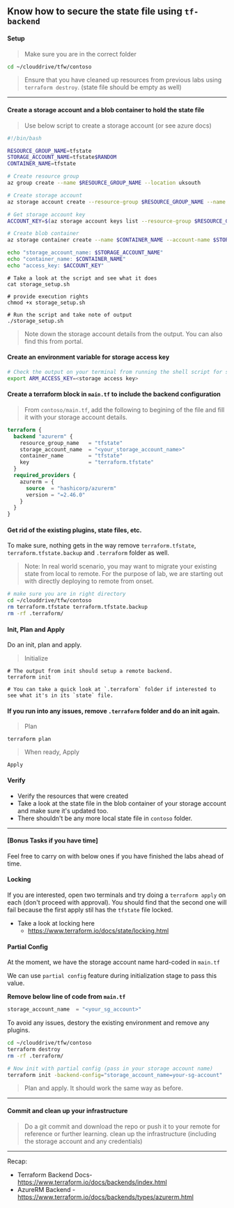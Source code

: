 ## Know how to secure the state file using `tf-backend`

#### Setup

> Make sure you are in the correct folder

```bash
cd ~/clouddrive/tfw/contoso
```

> Ensure that you have cleaned up resources from previous labs using `terraform destroy`. (state file should be empty as well)

---

#### Create a storage account and a blob container to hold the state file

> Use below script to create a storage account (or see azure docs)

```bash
#!/bin/bash

RESOURCE_GROUP_NAME=tfstate
STORAGE_ACCOUNT_NAME=tfstate$RANDOM
CONTAINER_NAME=tfstate

# Create resource group
az group create --name $RESOURCE_GROUP_NAME --location uksouth

# Create storage account
az storage account create --resource-group $RESOURCE_GROUP_NAME --name $STORAGE_ACCOUNT_NAME --sku Standard_LRS --encryption-services blob

# Get storage account key
ACCOUNT_KEY=$(az storage account keys list --resource-group $RESOURCE_GROUP_NAME --account-name $STORAGE_ACCOUNT_NAME --query [0].value -o tsv)

# Create blob container
az storage container create --name $CONTAINER_NAME --account-name $STORAGE_ACCOUNT_NAME --account-key $ACCOUNT_KEY

echo "storage_account_name: $STORAGE_ACCOUNT_NAME"
echo "container_name: $CONTAINER_NAME"
echo "access_key: $ACCOUNT_KEY"
```

```
# Take a look at the script and see what it does
cat storage_setup.sh

# provide execution rights
chmod +x storage_setup.sh

# Run the script and take note of output
./storage_setup.sh
```

> Note down the storage account details from the output. You can also find this from portal.

#### Create an environment variable for storage access key

```bash
# Check the output on your terminal from running the shell script for storage key 
export ARM_ACCESS_KEY=<storage access key>
```

#### Create a terraform block in `main.tf` to include the backend configuration

> From `contoso/main.tf`, add the following to begining of the file and fill it with your storage account details.

```terraform
terraform {
  backend "azurerm" {
    resource_group_name   = "tfstate"
    storage_account_name  = "<your_storage_account_name>"
    container_name        = "tfstate"
    key                   = "terraform.tfstate"
  }
  required_providers {
    azurerm = {
      source  = "hashicorp/azurerm"
      version = "=2.46.0"
    }
  }
}
```

#### Get rid of the existing plugins, state files, etc.

To make sure, nothing gets in the way remove `terraform.tfstate`, `terraform.tfstate.backup` and `.terraform` folder as well. 

> Note: In real world scenario, you may want to migrate your existing state from local to remote. For the purpose of lab, we are starting out with directly deploying to remote from onset.

```bash
# make sure you are in right directory
cd ~/clouddrive/tfw/contoso
rm terraform.tfstate terraform.tfstate.backup
rm -rf .terraform/
```

#### Init, Plan and Apply

Do an init, plan and apply. 

> Initialize
```
# The output from init should setup a remote backend.
terraform init

# You can take a quick look at `.terraform` folder if interested to see what it's in its `state` file.
```

#### If you run into any issues, remove `.terraform` folder and do an init again.

>Plan
```
terraform plan
```

> When ready, Apply
```
Apply
```

#### Verify

* Verify the resources that were created
* Take a look at the state file in the blob container of your storage account and make sure it's updated too.
* There shouldn't be any more local state file in `contoso` folder.

---

#### [Bonus Tasks if you have time]

Feel free to carry on with below ones if you have finished the labs ahead of time.

#### Locking 

If you are interested, open two terminals and try doing a `terraform apply` on each (don't proceed with approval). You should find that the second one will fail because the first apply stil has the `tfstate` file locked.

* Take a look at locking here
    *  https://www.terraform.io/docs/state/locking.html

#### Partial Config

At the moment, we have the storage account name hard-coded in `main.tf`

We can use `partial config` feature during initialization stage to pass this value.

**Remove below line of code from `main.tf`**

```terraform
storage_account_name  = "<your_sg_account>"
```

To avoid any issues, destory the existing environment and remove any plugins.
```bash
cd ~/clouddrive/tfw/contoso
terraform destroy
rm -rf .terraform/

# Now init with partial config (pass in your storage account name)
terraform init -backend-config="storage_account_name=your-sg-account"
```

> Plan and apply. It should work the same way as before.
---

#### Commit and clean up your infrastructure

> Do a git commit and download the repo or push it to your remote for reference or further learning.
> clean up the infrastructure (including the storage account and any credentials)

--- 

Recap:

* Terraform Backend Docs- https://www.terraform.io/docs/backends/index.html
* AzureRM Backend - https://www.terraform.io/docs/backends/types/azurerm.html
